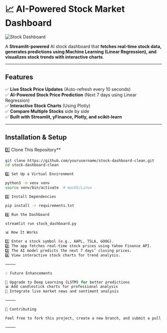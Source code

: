 # 📈 AI-Powered Stock Market Dashboard

![Stock Dashboard](https://your-image-url.com)  <!-- Add a screenshot URL if available -->

A **Streamlit-powered** AI stock dashboard that **fetches real-time stock data, generates predictions using Machine Learning (Linear Regression), and visualizes stock trends with interactive charts**.

---

## Features
✅ **Live Stock Price Updates** (Auto-refresh every 10 seconds)  
✅ **AI-Powered Stock Price Prediction** (Next 7 days using Linear Regression)  
✅ **Interactive Stock Charts** (Using Plotly)  
✅ **Compare Multiple Stocks** side by side  
✅ **Built with Streamlit, yFinance, Plotly, and scikit-learn**  

---

##  Installation & Setup

1️⃣ Clone This Repository**
```bash
git clone https://github.com/yourusername/stock-dashboard-clean.git
cd stock-dashboard-clean

2️⃣ Set Up a Virtual Environment

python3 -m venv venv
source venv/bin/activate  # macOS/Linux

3️⃣ Install Dependencies

pip install -r requirements.txt

4️⃣ Run the Dashboard

streamlit run stock_dashboard.py

📊 How It Works

1️⃣ Enter a stock symbol (e.g., AAPL, TSLA, GOOG).
2️⃣ The app fetches real-time stock prices using Yahoo Finance API.
3️⃣ The AI model predicts the next 7 days’ closing prices.
4️⃣ View interactive stock charts for trend analysis.

⸻

💡 Future Enhancements

🚀 Upgrade to Deep Learning (LSTM) for better predictions
📊 Add candlestick charts for professional analysis
📰 Integrate live market news and sentiment analysis

⸻

🤝 Contributing

Feel free to fork this project, create a new branch, and submit a pull request!

⸻

